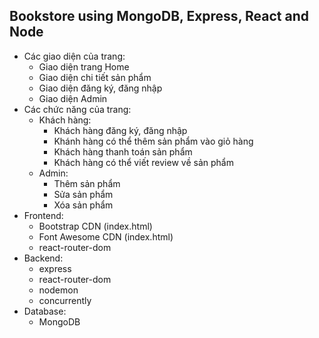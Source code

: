 ## Bookstore using MongoDB, Express, React and Node
- Các giao diện của trang:
  - Giao diện trang Home
  - Giao diện chi tiết sản phẩm
  - Giao diện đăng ký, đăng nhập
  - Giao diện Admin
- Các chức năng của trang:
  - Khách hàng:
    - Khách hàng đăng ký, đăng nhập
    - Khánh hàng có thể thêm sản phẩm vào giỏ hàng
    - Khách hàng thanh toán sản phẩm
    - Khách hàng có thể viết review về sản phẩm
  - Admin:
    - Thêm sản phẩm
    - Sửa sản phẩm
    - Xóa sản phẩm
- Frontend:
  - Bootstrap CDN (index.html) 
  - Font Awesome CDN (index.html)
  - react-router-dom
- Backend:
  - express
  - react-router-dom
  - nodemon
  - concurrently
- Database:
  - MongoDB
